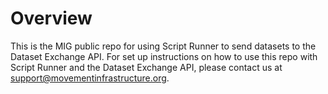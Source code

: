 # Overview

This is the MIG public repo for using Script Runner to send datasets to the Dataset Exchange API. For set up instructions on how to use this repo with Script Runner and the Dataset Exchange API, please contact us at [support@movementinfrastructure.org](support@movementinfrastructure.org).
